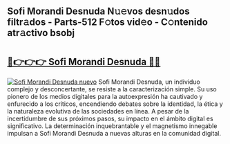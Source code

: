 ## Sofi Morandi Desnuda N𝚞𝚎vos desn𝚞dos filtr𝚊dos - Parts-512 F𝚘tos vid𝚎o - C𝚘ntenido atr𝚊ctivo bsobj

# <h2><a href="http://mb6qo5.tromn.icu/?c=Sofi+Morandi+Desnuda">🔗👉👉👉 Sofi Morandi Desnuda 🔗🔗</a></h2>

[![Sofi Morandi Desnuda nuevo](https://i.imgur.com/pEAQMta.gif)](http://mb6qo5.tromn.icu/?c=Sofi+Morandi+Desnuda)
Sofi Morandi Desnuda, un individuo complejo y desconcertante, se resiste a la caracterización simple. Su uso pionero de los medios digitales para la autoexpresión ha cautivado y enfurecido a los críticos, encendiendo debates sobre la identidad, la ética y la naturaleza evolutiva de las sociedades en línea. A pesar de la incertidumbre de sus próximos pasos, su impacto en el ámbito digital es significativo. La determinación inquebrantable y el magnetismo innegable impulsan a Sofi Morandi Desnuda a nuevas alturas en la comunidad digital.

